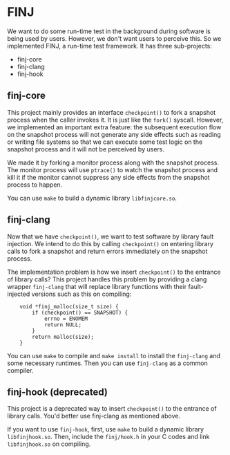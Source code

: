 # FINJ
We want to do some run-time test in the background during software is
being used by users. However, we don't want users to perceive this.
So we implemented FINJ, a run-time test framework.
It has three sub-projects:
- finj-core
- finj-clang
- finj-hook


## finj-core
This project mainly provides an interface `checkpoint()` to fork a snapshot
process when the caller invokes it. It is just like the `fork()` syscall.
However, we implemented an important extra feature: the subsequent execution
flow on the snapshot process will not generate any side effects such as
reading or writing file systems so that we can execute some test logic on
the snapshot process and it will not be perceived by users.

We made it by forking a monitor process along with the snapshot process.
The monitor process will use `ptrace()` to watch the snapshot process and
kill it if the monitor cannot suppress any side effects from the snapshot
process to happen.

You can use `make` to build a dynamic library `libfinjcore.so`.

## finj-clang
Now that we have `checkpoint()`, we want to test software by library fault
injection. We intend to do this by calling `checkpoint()` on entering library
calls to fork a snapshot and return errors immediately on the snapshot process.

The implementation problem is how we insert `checkpoint()` to the entrance of
library calls? This project handles this problem by providing a clang wrapper
`finj-clang` that will replace library functions with their fault-injected
versions such as this on compiling:

        void *finj_malloc(size_t size) {
            if (checkpoint() == SNAPSHOT) {
                errno = ENOMEM
                return NULL;
            }
            return malloc(size);
        }

You can use `make` to compile and `make install` to install the `finj-clang`
and some necessary runtimes. Then you can use `finj-clang` as a common compiler.


## finj-hook (deprecated)
This project is a deprecated way to insert `checkpoint()` to the entrance of
library calls. You'd better use finj-clang as mentioned above.

If you want to use `finj-hook`, first, use `make` to build a dynamic library
`libfinjhook.so`. Then, include the `finj/hook.h` in your C codes and link
`libfinjhook.so` on compiling.

